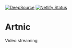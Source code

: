 [![DeepSource](https://deepsource.io/gh/KOSASIH/Artnic.svg/?label=active+issues&show_trend=true&token=pQyHmw3ZwEaUfl8qGIYRLg7c)](https://deepsource.io/gh/KOSASIH/Artnic/?ref=repository-badge)
[![Netlify Status](https://api.netlify.com/api/v1/badges/958a9fae-419a-401e-8341-53d957fe94e9/deploy-status)](https://app.netlify.com/sites/artnic/deploys)

# Artnic
Video streaming

